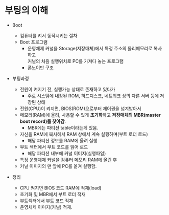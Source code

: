 # 부팅의 이해
- Boot
    - 컴퓨터를 켜서 동작시키는 절차
    - Boot 프로그램
        - 운영체제 커널을 Storage(저장매체)에서 특정 주소의 물리메모리로 복사하고  
         커널의 처음 실행위치로 PC를 가져다 놓는 프로그램
        - 폰노이만 구조

- 부팅과정
    - 전원이 켜지기 전, 실행가능 상태로 존재하고 있다가
        - 주로 시스템에 내장된 ROM, 하드디스크, 네트워크 상의 다른 서버 등에 저장된 상태
    - 전원(CPU)이 켜지면, BIOS(ROM)으로부터 제어권을 넘겨받아서
    - 메모리(RAM)에 올려, 사용할 수 있게 **초기화**하고 **저장매체의 MBR(master boot record)를 찾아감**.
        - MBR에는 파티션 table이라는게 있음.
    - 자신을 RAM에 복사헤서 RAM 상에서 계속 실행하며(부트 로더 로드)
        - 해당 파티션 정보를 RAM에 올려 실행
    - 부트 섹터에서 부트 코드를 읽어 로드
        - 해당 파티션 내부에 커널 이미지(실행파일)
    - 특정 운영체제 커널을 컴퓨터 메모리 RAM에 올린 후
    - 커널 이미지의 맨 앞에 PC를 옮겨 실행함.

- 정리
    - CPU 켜지면 BIOS 코드 RAM에 적재(load)
    - 초기화 및 MBR에서 부트 로더 적재
    - 부트섹터에서 부트 코드 적재
    - 운영체제 이미지(커널) 적재.